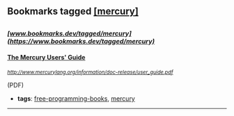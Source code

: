 ## Bookmarks tagged [[mercury]](https://www.bookmarks.dev?q=[mercury])

_<sup><sup>[www.bookmarks.dev/tagged/mercury](https://www.bookmarks.dev/tagged/mercury)</sup></sup>_
---
#### [The Mercury Users' Guide](http://www.mercurylang.org/information/doc-release/user_guide.pdf)
_<sup>http://www.mercurylang.org/information/doc-release/user_guide.pdf</sup>_

(PDF)
* **tags**: [free-programming-books](../tagged/free-programming-books.md), [mercury](../tagged/mercury.md)
---
